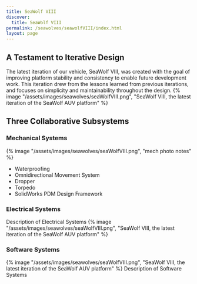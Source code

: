 ```yaml
---
title: SeaWolf VIII
discover:
  title: SeaWolf VIII
permalink: /seawolves/seawolfVIII/index.html
layout: page
---
```


## A Testament to Iterative Design

<div class="grid" data-layout="50-50">
The latest iteration of our vehicle, SeaWolf VIII, was created with the goal of improving platform stability and consistency to enable future development work. This iteration drew from the lessons learned from previous iterations, and focuses on simplicity and maintainability throughout the design.
{% image "/assets/images/seawolves/seaWolfVIII.png", "SeaWolf VIII, the latest iteration of the SeaWolf AUV platform" %}
</div>

## Three Collaborative Subsystems

### Mechanical Systems
<div class = "grid" data-layout="50-50">
{% image "/assets/images/seawolves/seaWolfVIII.png", "mech photo notes" %}
  <div>
    <ul>
    <li>Waterproofing</li>
    <li>Omnidirectional Movement System</li>
    <li>Dropper</li>
    <li>Torpedo</li>
    <li>SolidWorks PDM Design Framework</li>
    </ul>
  </div>
</div>

### Electrical Systems
<div class="grid" data-layout="50-50">
Description of Electrical Systems
{% image "/assets/images/seawolves/seaWolfVIII.png", "SeaWolf VIII, the latest iteration of the SeaWolf AUV platform" %}
</div>

### Software Systems
<div class="grid" data-layout="50-50">
{% image "/assets/images/seawolves/seaWolfVIII.png", "SeaWolf VIII, the latest iteration of the SeaWolf AUV platform" %}
Description of Software Systems
</div>
